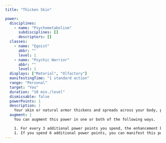 ```yaml
---
title: "Thicken Skin"

power:
  disciplines:
    - name: "Psychometabolism"
      subdisciplines: []
      descriptors: []
  classes:
    - name: "Egoist"
      abbr: ""
      level: 1
    - name: "Psychic Warrior"
      abbr: ""
      level: 1
  displays: ["Material", "Olfactory"]
  manifestingTime: "1 standard action"
  range: "Personal"
  target: "You"
  duration: "10 min./level"
  dismissable: false
  powerPoints: 1
  description: |
    Your skin or natural armor thickens and spreads across your body, providing a +1 enhancement bonus to your Armor Class.
  augment: |
    You can augment this power in one or both of the following ways.

    1. For every 3 additional power points you spend, the enhancement bonus increases by 1.
    1. If you spend 6 additional power points, you can manifest this power as a swift action
---
```

